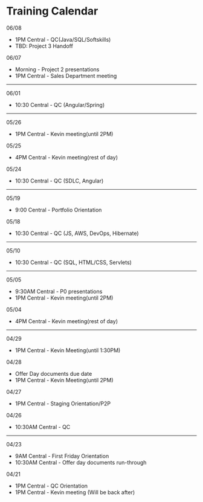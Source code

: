 # Training Calendar

06/08
- 1PM Central - QC(Java/SQL/Softskills)
- TBD: Project 3 Handoff

06/07
- Morning - Project 2 presentations
- 1PM Central - Sales Department meeting

---

06/01
- 10:30 Central - QC (Angular/Spring)

---

05/26
- 1PM Central - Kevin meeting(until 2PM)

05/25
- 4PM Central - Kevin meeting(rest of day)

05/24
- 10:30 Central - QC (SDLC, Angular)

---

05/19
- 9:00 Central - Portfolio Orientation

05/18
- 10:30 Central - QC (JS, AWS, DevOps, Hibernate)

---

05/10
- 10:30 Central - QC (SQL, HTML/CSS, Servlets)

---

05/05 
- 9:30AM Central - P0 presentations
- 1PM Central - Kevin meeting(until 2PM)

05/04
- 4PM Central - Kevin meeting(rest of day)

---
04/29 
- 1PM Central - Kevin Meeting(until 1:30PM)

04/28 
- Offer Day documents due date
- 1PM Central - Kevin Meeting(until 2PM)

04/27
- 1PM Central - Staging Orientation/P2P

04/26 
- 10:30AM Central - QC

---

04/23 
- 9AM Central - First Friday Orientation
- 10:30AM Central - Offer day documents run-through

04/21
- 1PM Central - QC Orientation
- 1PM Central - Kevin meeting (Will be back after)
